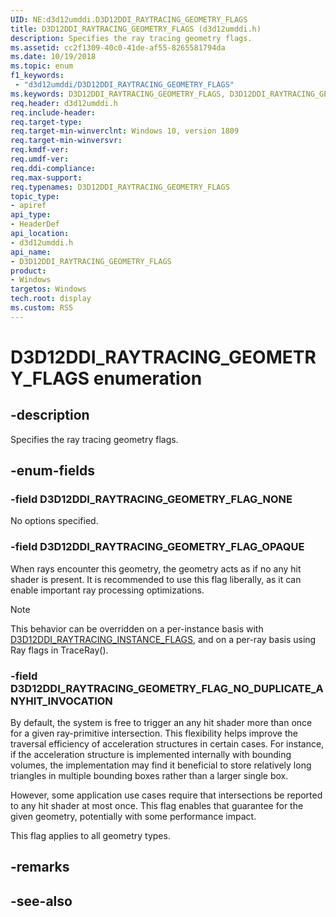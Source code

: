 ```yaml
---
UID: NE:d3d12umddi.D3D12DDI_RAYTRACING_GEOMETRY_FLAGS
title: D3D12DDI_RAYTRACING_GEOMETRY_FLAGS (d3d12umddi.h)
description: Specifies the ray tracing geometry flags.
ms.assetid: cc2f1309-40c0-41de-af55-8265581794da
ms.date: 10/19/2018
ms.topic: enum
f1_keywords:
 - "d3d12umddi/D3D12DDI_RAYTRACING_GEOMETRY_FLAGS"
ms.keywords: D3D12DDI_RAYTRACING_GEOMETRY_FLAGS, D3D12DDI_RAYTRACING_GEOMETRY_FLAGS, 
req.header: d3d12umddi.h
req.include-header:
req.target-type:
req.target-min-winverclnt: Windows 10, version 1809
req.target-min-winversvr:
req.kmdf-ver:
req.umdf-ver:
req.ddi-compliance:
req.max-support:
req.typenames: D3D12DDI_RAYTRACING_GEOMETRY_FLAGS
topic_type: 
- apiref
api_type: 
- HeaderDef
api_location: 
- d3d12umddi.h
api_name: 
- D3D12DDI_RAYTRACING_GEOMETRY_FLAGS
product:
- Windows
targetos: Windows
tech.root: display
ms.custom: RS5
---
```


# D3D12DDI_RAYTRACING_GEOMETRY_FLAGS enumeration

## -description

Specifies the ray tracing geometry flags.

## -enum-fields

### -field D3D12DDI_RAYTRACING_GEOMETRY_FLAG_NONE

No options specified.

### -field D3D12DDI_RAYTRACING_GEOMETRY_FLAG_OPAQUE

When rays encounter this geometry, the geometry acts as if no any hit shader is present. It is recommended to use this flag liberally, as it can enable important ray processing optimizations. 

> [!NOTE] 
> This behavior can be overridden on a per-instance basis with [D3D12DDI_RAYTRACING_INSTANCE_FLAGS](ne-d3d12umddi-d3d12ddi_raytracing_instance_flags.md), and on a per-ray basis using Ray flags in TraceRay().

### -field D3D12DDI_RAYTRACING_GEOMETRY_FLAG_NO_DUPLICATE_ANYHIT_INVOCATION 

By default, the system is free to trigger an any hit shader more than once for a given ray-primitive intersection. This flexibility helps improve the traversal efficiency of acceleration structures in certain cases. For instance, if the acceleration structure is implemented internally with bounding volumes, the implementation may find it beneficial to store relatively long triangles in multiple bounding boxes rather than a larger single box.

However, some application use cases require that intersections be reported to any hit shader at most once. This flag enables that guarantee for the given geometry, potentially with some performance impact.

This flag applies to all geometry types.

## -remarks

## -see-also
